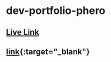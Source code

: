 # dev-portfolio-phero
## <a target="_blank" href="https://rifatsaown.github.io/dev-portfolio-phero/">Live Link</a>
## [link](https://rifatsaown.github.io/dev-portfolio-phero/){:target="_blank"}
